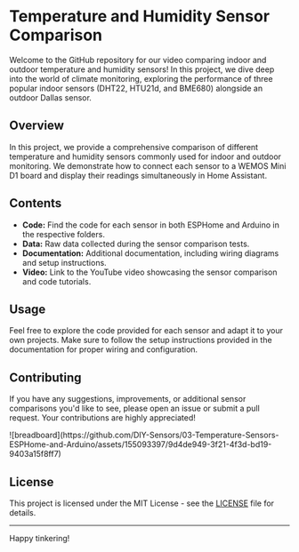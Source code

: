 <!DOCTYPE html>
<html lang="en">
<head>
  <meta charset="UTF-8">
  <meta name="viewport" content="width=device-width, initial-scale=1.0">
</head>
<body>
  <h1>Temperature and Humidity Sensor Comparison</h1>
  
  <p>Welcome to the GitHub repository for our video comparing indoor and outdoor temperature and humidity sensors! In this project, we dive deep into the world of climate monitoring, exploring the performance of three popular indoor sensors (DHT22, HTU21d, and BME680) alongside an outdoor Dallas sensor.</p>
  
  <h2>Overview</h2>
  
  <p>In this project, we provide a comprehensive comparison of different temperature and humidity sensors commonly used for indoor and outdoor monitoring. We demonstrate how to connect each sensor to a WEMOS Mini D1 board and display their readings simultaneously in Home Assistant.</p>
  
  <h2>Contents</h2>
  
  <ul>
    <li><strong>Code:</strong> Find the code for each sensor in both ESPHome and Arduino in the respective folders.</li>
    <li><strong>Data:</strong> Raw data collected during the sensor comparison tests.</li>
    <li><strong>Documentation:</strong> Additional documentation, including wiring diagrams and setup instructions.</li>
    <li><strong>Video:</strong> Link to the YouTube video showcasing the sensor comparison and code tutorials.</li>
  </ul>
  
  <h2>Usage</h2>
  
  <p>Feel free to explore the code provided for each sensor and adapt it to your own projects. Make sure to follow the setup instructions provided in the documentation for proper wiring and configuration.</p>
  
  <h2>Contributing</h2>
  
  <p>If you have any suggestions, improvements, or additional sensor comparisons you'd like to see, please open an issue or submit a pull request. Your contributions are highly appreciated!</p>
  ![breadboard](https://github.com/DIY-Sensors/03-Temperature-Sensors-ESPHome-and-Arduino/assets/155093397/9d4de949-3f21-4f3d-bd19-9403a15f8ff7)
  
  <h2>License</h2>
  
  <p>This project is licensed under the MIT License - see the <a href="LICENSE">LICENSE</a> file for details.</p>
  
  <hr>
  
  <p>Happy tinkering!</p>
  
</body>
</html>




